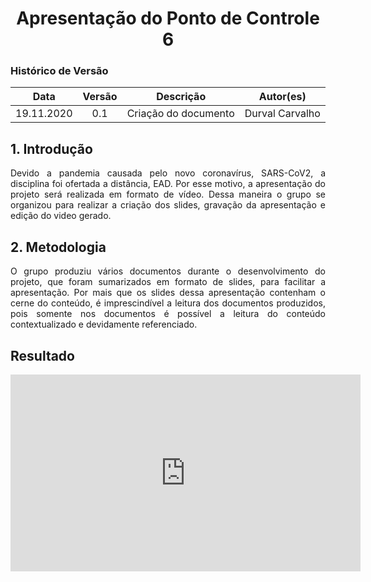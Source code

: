# <center> Apresentação do Ponto de Controle 6

### Histórico de Versão
|    Data    | Versão | Descrição            | Autor(es)       |
| :--------: | :----: | :------------------: | :-------------: |
| 19.11.2020 |  0.1   | Criação do documento | Durval Carvalho |

<div align="justify">

## 1. Introdução

Devido a pandemia causada pelo novo coronavírus, SARS-CoV2, a disciplina foi ofertada a distância, EAD. Por esse motivo, a apresentação do projeto será realizada em formato de vídeo. Dessa maneira o grupo se organizou para realizar a criação dos slides, gravação da apresentação e edição do video gerado.

## 2. Metodologia

O grupo produziu vários documentos durante o desenvolvimento do projeto, que foram sumarizados em formato de slides, para facilitar a apresentação. Por mais que os slides dessa apresentação contenham o cerne do conteúdo, é imprescindível a leitura dos documentos produzidos, pois somente nos documentos é possível a leitura do conteúdo contextualizado e devidamente referenciado. 

## Resultado

<p align='center'>
    <iframe width="560" height="315" src="https://www.youtube-nocookie.com/embed/FAMHo6aF2_Q" frameborder="0" allow="accelerometer; autoplay; clipboard-write; encrypted-media; gyroscope; picture-in-picture" allowfullscreen
    ></iframe>
</p>

</div>
